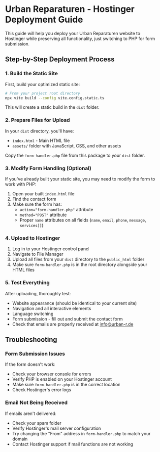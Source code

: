 # Urban Reparaturen - Hostinger Deployment Guide

This guide will help you deploy your Urban Reparaturen website to Hostinger while preserving all functionality, just switching to PHP for form submission.

## Step-by-Step Deployment Process

### 1. Build the Static Site

First, build your optimized static site:

```bash
# From your project root directory
npx vite build --config vite.config.static.ts
```

This will create a static build in the `dist` folder.

### 2. Prepare Files for Upload

In your `dist` directory, you'll have:
- `index.html` - Main HTML file
- `assets/` folder with JavaScript, CSS, and other assets

Copy the `form-handler.php` file from this package to your `dist` folder.

### 3. Modify Form Handling (Optional)

If you've already built your static site, you may need to modify the form to work with PHP:

1. Open your built `index.html` file
2. Find the contact form
3. Make sure the form has:
   - `action="form-handler.php"` attribute
   - `method="POST"` attribute
   - Proper `name` attributes on all fields (`name`, `email`, `phone`, `message`, `services[]`)

### 4. Upload to Hostinger

1. Log in to your Hostinger control panel
2. Navigate to File Manager
3. Upload all files from your `dist` directory to the `public_html` folder
4. Make sure `form-handler.php` is in the root directory alongside your HTML files

### 5. Test Everything

After uploading, thoroughly test:
- Website appearance (should be identical to your current site)
- Navigation and all interactive elements
- Language switching
- Form submission - fill out and submit the contact form
- Check that emails are properly received at info@urban-r.de

## Troubleshooting

### Form Submission Issues

If the form doesn't work:
- Check your browser console for errors
- Verify PHP is enabled on your Hostinger account
- Make sure `form-handler.php` is in the correct location
- Check Hostinger's error logs

### Email Not Being Received

If emails aren't delivered:
- Check your spam folder
- Verify Hostinger's mail server configuration
- Try changing the "From" address in `form-handler.php` to match your domain
- Contact Hostinger support if mail functions are not working